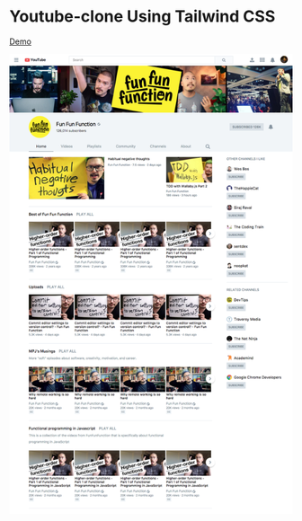 # Youtube-clone Using Tailwind CSS

[Demo](https://codepen.io/shuvro_007/full/wpYXKJ/)

![Screenshot](screenshot.png)

